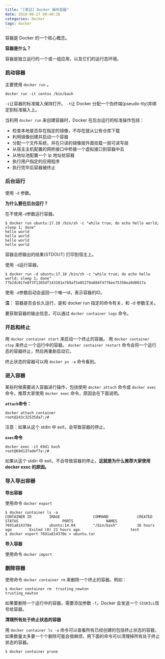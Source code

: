 ```yaml
---
title: "[笔记] Docker 操作容器"
date: 2018-06-27 09:40:38
categories: Docker
tags: docker
---
```


容器是 Docker 的一个核心概念。

**容器是什么？**

容器是独立运行的一个或一组应用，以及它们的运行态环境。

### 启动容器
主要使用 `docker run` 。

```
docker run -it centos /bin/bash
```

`-i`让容器的标准输入保持打开。
`-t`让 Docker 分配一个伪终端(pseudo-tty)并绑定到标准输入上。

<!--more-->

当利用 `docker run` 来创建容器时，Docker 在后台运行的标准操作包括：

* 检查本地是否存在指定的镜像，不存在就从公有仓库下载
* 利用镜像创建并启动一个容器
* 分配一个文件系统，并在只读的镜像层外面挂载一层可读写层
* 从宿主主机配置的网桥接口中桥接一个虚拟接口到容器中去
* 从地址池配置一个 ip 地址给容器
* 执行用户指定的应用程序
* 执行完毕后容器被终止

### 后台运行
使用 `-d` 参数。

**为什么要在后台运行？**

在不使用`-d`参数运行容器。

```
$ docker run ubuntu:17.10 /bin/sh -c "while true; do echo hello world; sleep 1; done"
hello world
hello world
hello world
hello world
```
容器会把输出的结果(STDOUT) 打印到宿主上。

使用 `-d`运行容器。

```
$ docker run -d ubuntu:17.10 /bin/sh -c "while true; do echo hello world; sleep 1; done"
77b2dc01fe0f3f1265df143181e7b9af5e05279a884f4776ee75350ea9d8017a
```
使用 `-d`参数启动会返回一个唯一id，表示容器的ID。

**注**： 容器是否会长久运行，是和 docker run 指定的命令有关，和 -d 参数无关。

要获取容器的输出信息，可以通过 `docker container logs` 命令。

### 开启和终止
用 `docker container start` 来启动一个终止的容器。
用 `docker container stop` 来终止一个运行中的容器。
`docker container restart` 命令会将一个运行态的容器终止，然后再重新启动它。

终止状态的容器可以用 `docker ps -a` 命令看到。

### 进入容器
某些时候需要进入容器进行操作，包括使用 `docker attach` 命令或 `docker exec` 命令，推荐大家使用 `docker exec` 命令，原因会在下面说明。

**`attach`命令：**

```
docker attach container
root@243c32535da7:/#
```
注意：如果从这个 stdin 中 exit，会导致容器的停止。

**`exec`命令**

```
docker exec -it 69d1 bash
root@69d137adef7a:/#
```
如果从这个 stdin 中 exit，不会导致容器的停止。**这就是为什么推荐大家使用 docker exec 的原因。**

### 导入导出容器

**导出容器**

使用命令 `docker export`

```
$ docker container ls -a
CONTAINER ID        IMAGE               COMMAND             CREATED             STATUS                    PORTS               NAMES
7691a814370e        ubuntu:14.04        "/bin/bash"         36 hours ago        Exited (0) 21 hours ago                       test
$ docker export 7691a814370e > ubuntu.tar
```

**导入容器**

使用命令 `docker import`

### 删除容器

使用命令 `docker container rm` 来删除一个终止的容器。例如：

```
$ docker container rm  trusting_newton
trusting_newton
```
如果要删除一个运行中的容器，需要添加参数 `-f`。Docker 会发送一个 `SIGKILL`信号给容器。

**清理所有处于终止状态的容器**

用 `docker container ls -a` 命令可以查看所有已经创建的包括终止状态的容器，如果数量太多要一个个删除可能会很麻烦，用下面的命令可以清理掉所有处于终止状态的容器。

```
$ docker container prune
```
